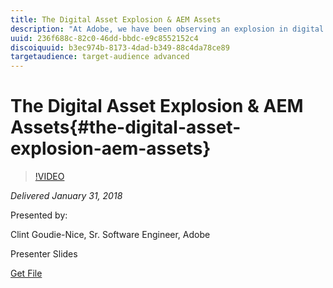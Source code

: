 ```yaml
---
title: The Digital Asset Explosion & AEM Assets
description: "At Adobe, we have been observing an explosion in digital assets in 4 key areas: • The file size of digital assets being produced • The number of digital assets being produced • The expectations of our users and customers for digital assets • The requests for larger and larger AEM Assets deployments  In this session, we will learn about the Digital Asset Explosion, understanding the scale of AEM as assets explode, and follow a customer example through the lifecycle of their AEM Assets project. "
uuid: 236f688c-82c0-46dd-bbdc-e9c8552152c4
discoiquuid: b3ec974b-8173-4dad-b349-88c4da78ce89
targetaudience: target-audience advanced
---
```


# The Digital Asset Explosion & AEM Assets{#the-digital-asset-explosion-aem-assets}

>[!VIDEO](https://video.tv.adobe.com/v/21474/?quality=9)

*Delivered January 31, 2018*

Presented by:

Clint Goudie-Nice, Sr. Software Engineer, Adobe

Presenter Slides

[Get File](assets/1+30+18+the+digital+asset+explosion+gems.pdf)
<!--
[Get back to the Overview](https://helpx.adobe.com/experience-manager/kt/eseminars/gems/aem-index.html)
-->
